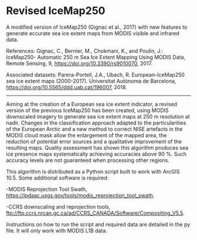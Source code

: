 # Revised IceMap250
A modified version of IceMap250 (Gignac et al., 2017) with new features to generate accurate sea ice extent maps from MODIS visible and infrared data.

References: Gignac, C., Bernier, M., Chokmani, K., and Poulin, J.: IceMap250- Automatic 250 m Sea Ice Extent Mapping Using MODIS
Data, Remote Sensing, 9, https://doi.org/10.3390/rs9010070, 2017.

Associated datasets: Parera-Portell, J.A., Ubach, R.  European-IceMap250 sea ice extent maps (2000-2017). Universitat Autònoma de
Barcelona,  https://doi.org/10.5565/ddd.uab.cat/196007, 2018.

***********************************************************************************************************************************

Aiming at the creation of a European sea ice extent indicator, a revised version of the previous IceMap250 has been created, using
MODIS downscaled imagery to generate sea ice extent maps at 250 m resolution at nadir. Changes in the classification approach
adapted to the particularities of the European Arctic and a new method to correct NISE artefacts in the MODIS cloud mask allow the
enlargement of the mapped area, the reduction of potential error sources and a qualitative improvement of the resulting maps.
Quality assessment has shown this algorithm produces sea ice presence maps systematically achieving accuracies above 90 %. Such
accuracy levels are not guaranteed when processing other regions.

This algorithm is distributed as a Python script built to work with ArcGIS 10.5. Some additional software is required:

-MODIS Reprojection Tool Swath, https://lpdaac.usgs.gov/tools/modis_reprojection_tool_swath.

-CCRS downscaling and reprojection tools, ftp://ftp.ccrs.nrcan.gc.ca/ad/CCRS_CANADA/Software/Compositing_V5.5.

Instructions on how to run the script and required data are detailed in the py file. It will only work with MODIS L1B data.
